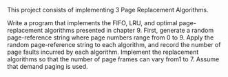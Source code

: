 This project consists of implementing 3 Page Replacement Algorithms.

Write a program that implements the FIFO, LRU, and optimal page-replacement algorithms presented in chapter 9. First, generate a random page-reference string where page numbers range from 0 to 9. Apply the random page-reference string to each algorithm, and record the number of page faults incurred by each algorithm. Implement the replacement algorithms so that the number of page frames can vary from1 to 7. Assume that demand paging is used.
